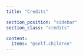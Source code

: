 ```yaml
---
title: "Credits"

section_position: "sidebar"
section_class: "credits"

content:
  items: "@self.children"
---
```

